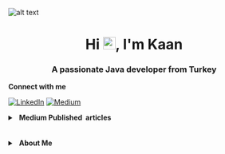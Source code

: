 ![alt text](https://programmingjava.co.uk/wp-content/uploads/2021/11/cropped-163308-java-graphic_design-logo-text-graphics-3840x2160-1-2.png)

<h1 align="center">Hi <img src="https://media.giphy.com/media/hvRJCLFzcasrR4ia7z/giphy.gif" width="25px">, I'm Kaan</h1>
<h3 align="center">A passionate Java developer from Turkey</h3>

<b>Connect with me</b>
<p><a href="https://www.linkedin.com/in/kaan-kubat2021/" target="_blank"><img alt="LinkedIn" src="https://img.shields.io/badge/linkedin-%230077B5.svg?&style=for-the-badge&logo=linkedin&logoColor=white" /></a> <a href="https://medium.com/@kaankubat" target="_blank"><img alt="Medium" src="https://img.shields.io/badge/medium-%2312100E.svg?&style=for-the-badge&logo=medium&logoColor=white" /></a>
</p>

<p align="left">
</p>

</details>
 <details>
  <summary><b>&nbsp;&nbsp;Medium Published &nbsp;articles</b></summary>
  <br/>
<a target="_blank" href="https://github-readme-medium-recent-article.vercel.app/medium/@kaankubat/0"><img src="https://github-readme-medium-recent-article.vercel.app/medium/@kaankubat/0" alt="Recent Article 0"></a>
  <br>
    <a target="_blank" href="https://github-readme-medium-recent-article.vercel.app/medium/@kaankubat/1"><img src="https://github-readme-medium-recent-article.vercel.app/medium/@kaankubat/1" alt="Recent Article 1"></a>
  <br>
    <a target="_blank" href="https://github-readme-medium-recent-article.vercel.app/medium/@kaankubat/2"><img src="https://github-readme-medium-recent-article.vercel.app/medium/@kaankubat/2" alt="Recent Article 2"></a>

</details> 

<br>
</br>

 <details>
  <summary><b>&nbsp;&nbsp;About&nbsp;Me</b></summary>
  <br/>

I got into International Trade Department at Alaaddin Keykubat University in 2017 and I was graduated in 2021. I realized my interest in software and cast my attention to this sector in 2019. Since then, I have received trainings from prestigious and experienced institutions on subjects such as Java, Spring Boot, OOP and Microservice architecture; and I'm disposed to keep receiving them.

</details> 

<br>
</br>
